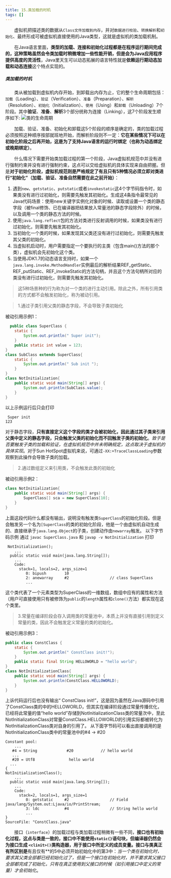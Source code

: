 ```yaml
---
title: 15.类加载的时机
tags: []
---
```


&#8195;&#8195;虚拟机把描述类的数据从`Class文件加载到内存`，并对`数据进行校验`、`转换解析`和`初始化`、最终形成可被虚拟机直接使用的Java类型，这就是虚拟机的类加载机制。

&#8195;&#8195;在Java语言里面，**类型的加载、连接和初始化过程都是在程序运行期间完成的，这种策略虽然会令类加载时稍微增加一些性能开销，但是会为Java应用程序提供高度的灵活性**，Java里天生可以动态拓展的语言特性就是**依赖运行期动态加载和动态连接**这个特点实现的。

##### 类加载的时机

&#8195;&#8195;类从被加载到虚拟机内存开始，到卸载出内存为止，它的整个生命周期包括：`加载`（Loading）、`验证`（Verification）、`准备`（Preparation）、`解析`（Resolution）、`初始化`（Initialization）、`使用`（Using）和`卸载`（Unloading）7个阶段。其中**验证**、**准备**、**解析**3个部分统称为连接（Linking），这7个阶段发生顺序如下:
![类的生命周期](https://upload-images.jianshu.io/upload_images/7673665-13393a6088f680fb.jpg?imageMogr2/auto-orient/strip%7CimageView2/2/w/1240)

&#8195;&#8195;加载、验证、准备、初始化和卸载这5个阶段的顺序是确定的，类的加载过程必须按照这种顺序按部就班地开始，而解析阶段则不一定：**它在某些情况下可以在初始化阶段之后再开始，这是为了支持Java语言的运行时绑定（也称为动态绑定或晚期绑定）**。

&#8195;&#8195;什么情况下需要开始类加载过程的第一个阶段，Java虚拟机规范中并没有进行强制约束并没有进行强制约束，这点可以交给虚拟机的具体实现来自由把握。但是**对于初始化阶段，虚拟机规范则是严格规定了有且只有5种情况必须立即对类进行“初始化”（加载、验证、准备自然需要在此之前开始）**：
1. 遇到`new`、`getstatic`、`putstatic`或者`invokestatic`这4个字节码指令时，如果类没有进行过初始化，则需要先触发其初始化。生成这4条指令最常见的Java代码场景：使用new关键字实例化对象的时候、读取或设置一个类的静态字段（被final修饰、已在编译器把结果放入常量池的静态字段除外）的时候，以及调用一个类的静态方法的时候。
2. 使用`java.lang.reflect`包的方法对类进行反射调用的时候，如果类没有进行过初始化，则需要先触发其初始化。
3. 当初始化一个类的时候，如果发现其父类还没有进行过初始化，则需要先触发其父类的初始化。
4. 当虚拟机启动时，用户需要指定一个要执行的主类（包含main()方法的那个类），虚拟机会先初始化这个类。
5. 当使用JDK1.7的动态语言支持时，如果一个`java.lang.invoke.MethodHandler`实例最后的解析结果REF_getStatic、REF_putStatic、REF_invokeStatic的方法句柄，并且这个方法句柄所对应的类没有进行过初始化，则需要先触发其初始化。
> 这5种场景种的行为称为对一个类的进行主动引用。除此之外，所有引用类的方式都不会触发初始化，称为被动引用。

> 1.通过子类引用父类的静态字段，不会导致子类初始化

被动引用示例1：
```java
  public class SuperClass {
    static {
        System.out.println(" Super init");
    }
    public static int value = 123;
}
class SubClass extends SuperClass{
    static {
        System.out.println(" Sub init ");
    }
}
class NotInitialization{
    public static void main(String[] args) {
        System.out.println(SubClass.value);
    }
}
```
以上示例运行后只会打印
```
 Super init
123
```
对于静态字段，**只有直接定义这个字段的类才会被初始化，因此通过其子类来引用父类中定义的静态字段，只会触发父类的初始化而不回触发子类的初始化**。*致于是否要触发子类的加载和验证，在虚拟机规范中并未明确规定，这点取决于虚拟机的具体实现*。对于Sun HotSpot虚拟机来说，可通过`-XX:+TraceClassLoading`参数观察到此操作会导致子类的加载。

>  2.通过数组定义来引用类，不会触发此类的初始化

被动引用示例2：
```java
class NotInitialization{
    public static void main(String[] args) {
        SuperClass[] sca = new SuperClass[10];
    }
}
```
上面这段代码什么都没有输出，说明没有触发类`SuperClass`的初始化阶段。但是会触发另一个名为`[SuperClass`的类的初始化阶段，他是一个由虚拟机自动生成的、直接继承于`java.lang.Object`的子类，创建动作由`newarray`触发。
以下字节码示例 通过 `javac SuperClass.java` 和 `javap -v NotInitialization`  打印
```
 NotInitialization();
    ...
  public static void main(java.lang.String[]);
    ...
    Code:
      stack=1, locals=2, args_size=1
         0: bipush        10
         2: anewarray     #2                  // class SuperClass
         ...
```
这个类代表了一个元素类型为SuperClass的一维数组，数组中应有的属性和方法（用户可直接使用只有被修饰为`public`的`length`属性和`clone()`方法）都实现在这个类里。

> 3.常量在编译阶段会存入调用类的常量池中，本质上并没有直接引用到定义常量的类，因此不会触发定义常量的类的初始化。

被动引用示例3：
```java
public class ConstClass {
    static {
        System.out.println(" ConstClass init!");
    }
    public static final String HELLOWORLD = "hello world";
}
class NotInitializationClass{
    public static void main(String[] args) {
        System.out.println(ConstClass.HELLOWORLD);
    }
}
```
上诉代码运行后也没有输出“ ConstClass init!”，这是因为虽然在Java源码中引用了ConstClass类的中的HELLOWORLD，但其实在编译阶段通过常量传播优化，已经将此常量的值“hello world”存储到NotInitializationClass类的常量次中，至此NotInitializationClass对常量ConstClass.HELLOWORLD的引用实际都被转化为NotInitializationClass类对自身的引用了。
从下面字节码可以看出直接调用的是NotInitializationClass类中的常量池中的#4 -> #20
```
Constant pool:
    ...
   #4 = String             #20            // hello world
   ...
   #20 = Utf8               hello world
  ...
{
NotInitializationClass();
    ...
  public static void main(java.lang.String[]);
    ...
    Code:
      stack=2, locals=1, args_size=1
         0: getstatic     #2                  // Field java/lang/System.out:Ljava/io/PrintStream;
         3: ldc           #4                  // String hello world
         ...
}
SourceFile: "ConstClass.java"

```

&#8195;&#8195;接口（`interface`）的加载过程与类加载过程稍微有一些不同，**接口也有初始化过程，这点与类是一致的，接口中不能使用`static{}`语句块，但编译器仍然会为接口生成 `<clinit>()`类构造器，用于接口中所定义的成员变量。接口与类真正有所区别是**有且仅有**的5中必须开始初始化中的第3中：*当一个类在初始化时，要求其父类全部都已经初始化过了，但是一个接口在初始化时，并不要求其父接口全部都完成了初始化，只有在真正使用到父接口的时候（如引用接口中定义的常量）才会初始化*。
